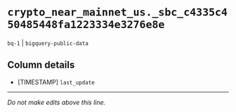 # `crypto_near_mainnet_us._sbc_c4335c450485448fa1223334e3276e8e`
`bq-1` | `bigquery-public-data`

## Column details
* [TIMESTAMP] `last_update`

-------------------------------------------------------------------------------
*Do not make edits above this line.*
